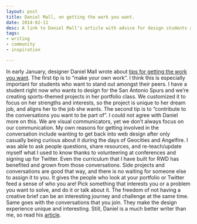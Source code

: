 ```yaml
---
layout: post
title: Daniel Mall, on getting the work you want.
date: 2014-02-11
desc: A link to Daniel Mall’s article with advice for design students and professionals about making the work you want.
tags:
- writing
- community
- inspiration

---
```

In early January, designer Daniel Mall wrote about [tips for getting the work you want](http://danielmall.com/articles/how-to-get-the-work-you-want/). The first tip is to “make your own work”. I think this is especially important for students who want to stand out amongst their peers. I have a student right now who wants to design for the San Antonio Spurs and we’re creating sports-themed projects in her portfolio class. We customized it to focus on her strengths and interests, so the project is unique to her dream job, and aligns her to the job she wants.
The second tip is to “contribute to the conversations you want to be part of”. I could not agree with Daniel more on this. We are visual communicators, yet we don’t always focus on our communication. My own reasons for getting involved in the conversation include wanting to get back into web design after only casually being curious about it during the days of Geocities and Angelfire. I was able to ask people questions, share resources, and re-teach/update myself what I used to know thanks to volunteering at conferences and signing up for Twitter. Even the curriculum that I have built for RWD has benefited and grown from those conversations.
Side projects and conversations are good that way, and there is no waiting for someone else to assign it to you. It gives the people who look at your portfolio or Twitter feed a sense of who you are! Pick something that interests you or a problem you want to solve, and do it or talk about it. The freedom of not having a creative brief can be an interesting journey and challenge at the same time. Same goes with the conversations that you join. They make the design experience unique and interesting. Still, Daniel is a much better writer than me, so read his [article](http://danielmall.com/articles/how-to-get-the-work-you-want/).
